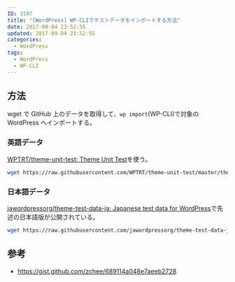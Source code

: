 ```yaml
---
ID: 3197
title: "[WordPress] WP-CLIでテストデータをインポートする方法"
date: 2017-09-04 23:52:55
updated: 2017-09-04 23:52:55
categories:
  - WordPress
tags:
  - WordPress
  - WP-CLI
---
```


<!--more-->

## 方法

wget で GitHub 上のデータを取得して、`wp import`(WP-CLI)で対象の WordPress へインポートする。

### 英語データ

[WPTRT/theme-unit-test: Theme Unit Test](https://github.com/WPTRT/theme-unit-test)を使う。

```bash
wget https://raw.githubusercontent.com/WPTRT/theme-unit-test/master/themeunittestdata.wordpress.xml --no-check-certificate  && wp plugin install wordpress-importer --activate && wp import themeunittestdata.wordpress.xml --authors=create && rm themeunittestdata.wordpress.xml
```

### 日本語データ

[jawordpressorg/theme-test-data-ja: Japanese test data for WordPress](https://github.com/jawordpressorg/theme-test-data-ja)で先述の日本語版が公開されている。

```bash
wget https://raw.githubusercontent.com/jawordpressorg/theme-test-data-ja/master/wordpress-theme-test-date-ja.xml --no-check-certificate  && wp plugin install wordpress-importer --activate && wp import wordpress-theme-test-date-ja.xml --authors=create && rm wordpress-theme-test-date-ja.xml
```

## 参考

- https://gist.github.com/zchee/689114a048e7aeeb2728
